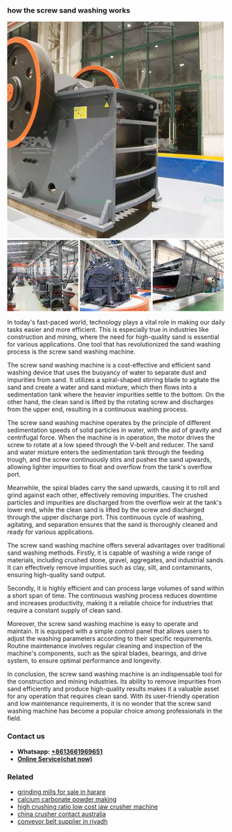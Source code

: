 <h3>how the screw sand washing works</h3><img src='1708408185.jpg' alt=''><p>In today's fast-paced world, technology plays a vital role in making our daily tasks easier and more efficient. This is especially true in industries like construction and mining, where the need for high-quality sand is essential for various applications. One tool that has revolutionized the sand washing process is the screw sand washing machine.</p><p>The screw sand washing machine is a cost-effective and efficient sand washing device that uses the buoyancy of water to separate dust and impurities from sand. It utilizes a spiral-shaped stirring blade to agitate the sand and create a water and sand mixture, which then flows into a sedimentation tank where the heavier impurities settle to the bottom. On the other hand, the clean sand is lifted by the rotating screw and discharges from the upper end, resulting in a continuous washing process.</p><p>The screw sand washing machine operates by the principle of different sedimentation speeds of solid particles in water, with the aid of gravity and centrifugal force. When the machine is in operation, the motor drives the screw to rotate at a low speed through the V-belt and reducer. The sand and water mixture enters the sedimentation tank through the feeding trough, and the screw continuously stirs and pushes the sand upwards, allowing lighter impurities to float and overflow from the tank's overflow port.</p><p>Meanwhile, the spiral blades carry the sand upwards, causing it to roll and grind against each other, effectively removing impurities. The crushed particles and impurities are discharged from the overflow weir at the tank's lower end, while the clean sand is lifted by the screw and discharged through the upper discharge port. This continuous cycle of washing, agitating, and separation ensures that the sand is thoroughly cleaned and ready for various applications.</p><p>The screw sand washing machine offers several advantages over traditional sand washing methods. Firstly, it is capable of washing a wide range of materials, including crushed stone, gravel, aggregates, and industrial sands. It can effectively remove impurities such as clay, silt, and contaminants, ensuring high-quality sand output.</p><p>Secondly, it is highly efficient and can process large volumes of sand within a short span of time. The continuous washing process reduces downtime and increases productivity, making it a reliable choice for industries that require a constant supply of clean sand.</p><p>Moreover, the screw sand washing machine is easy to operate and maintain. It is equipped with a simple control panel that allows users to adjust the washing parameters according to their specific requirements. Routine maintenance involves regular cleaning and inspection of the machine's components, such as the spiral blades, bearings, and drive system, to ensure optimal performance and longevity.</p><p>In conclusion, the screw sand washing machine is an indispensable tool for the construction and mining industries. Its ability to remove impurities from sand efficiently and produce high-quality results makes it a valuable asset for any operation that requires clean sand. With its user-friendly operation and low maintenance requirements, it is no wonder that the screw sand washing machine has become a popular choice among professionals in the field.</p><h3>Contact us</h3><ul><li><strong>Whatsapp:&nbsp;<a href="https://wa.me/8613661969651">+8613661969651</a></strong></li><li><a href="https://swt.shibang-china.com/?git&amp;zhl&amp;how the screw sand washing works"><strong>Online Service(chat now)</strong></a></li></ul><h3>Related</h3><ul><li><a href='grinding mills for sale in harare.md'>grinding mills for sale in harare</a></li><li><a href='calcium carbonate powder making.md'>calcium carbonate powder making</a></li><li><a href='high crushing ratio low cost jaw crusher machine.md'>high crushing ratio low cost jaw crusher machine</a></li><li><a href='china crusher contact australia.md'>china crusher contact australia</a></li><li><a href='conveyor belt supplier in riyadh.md'>conveyor belt supplier in riyadh</a></li></ul>